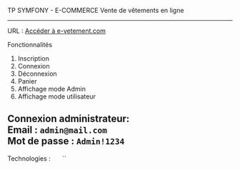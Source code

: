 TP SYMFONY - E-COMMERCE 
Vente de vêtements en ligne 

----------------------------
URL : [Accéder à e-vetement.com](https://symfonyapp.osc-fr1.scalingo.io/)

Fonctionnalités 
1. Inscription
2. Connexion
3. Déconnexion
4. Panier 
5. Affichage mode Admin
6. Affichage mode utilisateur

Connexion administrateur:   
Email : `admin@mail.com`  
Mot de passe : `Admin!1234`  
----------------------------

Technologies : 
`` `` `` `` ``
